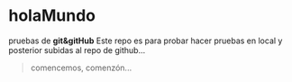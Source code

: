 # holaMundo
pruebas de **git&amp;gitHub**
Este repo es para probar hacer pruebas en local y posterior subidas al repo de github...
>comencemos, comenzón...
